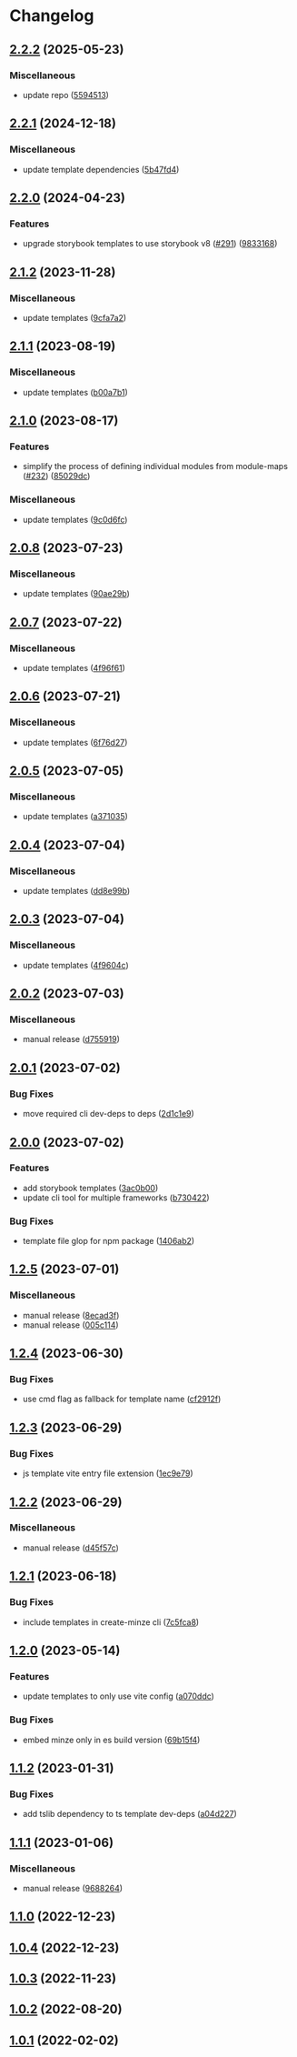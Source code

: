# Changelog

## [2.2.2](https://github.com/sergejcodes/minze/compare/create-minze-v2.2.1...create-minze-v2.2.2) (2025-05-23)


### Miscellaneous

* update repo ([5594513](https://github.com/sergejcodes/minze/commit/55945130f373c9131cc61c60039078eb7430b020))

## [2.2.1](https://github.com/sergejcodes/minze/compare/create-minze-v2.2.0...create-minze-v2.2.1) (2024-12-18)


### Miscellaneous

* update template dependencies ([5b47fd4](https://github.com/sergejcodes/minze/commit/5b47fd409331b5bd9e25299a367d43809a26308e))

## [2.2.0](https://github.com/sergejcodes/minze/compare/create-minze-v2.1.2...create-minze-v2.2.0) (2024-04-23)


### Features

* upgrade storybook templates to use storybook v8 ([#291](https://github.com/sergejcodes/minze/issues/291)) ([9833168](https://github.com/sergejcodes/minze/commit/98331680e08db8ba8f4f3a7a02a45d43e3b6e4fc))

## [2.1.2](https://github.com/sergejcodes/minze/compare/create-minze-v2.1.1...create-minze-v2.1.2) (2023-11-28)


### Miscellaneous

* update templates ([9cfa7a2](https://github.com/sergejcodes/minze/commit/9cfa7a2deeba2e85a6a4d06c0d225fe384fe7361))

## [2.1.1](https://github.com/sergejcodes/minze/compare/create-minze-v2.1.0...create-minze-v2.1.1) (2023-08-19)


### Miscellaneous

* update templates ([b00a7b1](https://github.com/sergejcodes/minze/commit/b00a7b115b2080b6fb86be8ac02e2a248064fed0))

## [2.1.0](https://github.com/sergejcodes/minze/compare/create-minze-v2.0.8...create-minze-v2.1.0) (2023-08-17)


### Features

* simplify the process of defining individual modules from module-maps ([#232](https://github.com/sergejcodes/minze/issues/232)) ([85029dc](https://github.com/sergejcodes/minze/commit/85029dc568a287e3167a8db4674d80aef4749571))


### Miscellaneous

* update templates ([9c0d6fc](https://github.com/sergejcodes/minze/commit/9c0d6fcdfb28418f831a49fd890e010282cc404b))

## [2.0.8](https://github.com/sergejcodes/minze/compare/create-minze-v2.0.7...create-minze-v2.0.8) (2023-07-23)


### Miscellaneous

* update templates ([90ae29b](https://github.com/sergejcodes/minze/commit/90ae29b6702c99b488214635be4aa53cda682d48))

## [2.0.7](https://github.com/sergejcodes/minze/compare/create-minze-v2.0.6...create-minze-v2.0.7) (2023-07-22)


### Miscellaneous

* update templates ([4f96f61](https://github.com/sergejcodes/minze/commit/4f96f61cf375ae49440be047be77a2d042228da4))

## [2.0.6](https://github.com/sergejcodes/minze/compare/create-minze-v2.0.5...create-minze-v2.0.6) (2023-07-21)


### Miscellaneous

* update templates ([6f76d27](https://github.com/sergejcodes/minze/commit/6f76d27934116dafa930c50e53e5f64ad4be0623))

## [2.0.5](https://github.com/sergejcodes/minze/compare/create-minze-v2.0.4...create-minze-v2.0.5) (2023-07-05)


### Miscellaneous

* update templates ([a371035](https://github.com/sergejcodes/minze/commit/a371035b631928e4ff90951a9b2aa1367b091242))

## [2.0.4](https://github.com/sergejcodes/minze/compare/create-minze-v2.0.3...create-minze-v2.0.4) (2023-07-04)


### Miscellaneous

* update templates ([dd8e99b](https://github.com/sergejcodes/minze/commit/dd8e99b54da93cff642bf9baa390c4f10608388d))

## [2.0.3](https://github.com/sergejcodes/minze/compare/create-minze-v2.0.2...create-minze-v2.0.3) (2023-07-04)


### Miscellaneous

* update templates ([4f9604c](https://github.com/sergejcodes/minze/commit/4f9604c92cb964f503adb0222efd1a6aa14b7703))

## [2.0.2](https://github.com/sergejcodes/minze/compare/create-minze-v2.0.1...create-minze-v2.0.2) (2023-07-03)


### Miscellaneous

* manual release ([d755919](https://github.com/sergejcodes/minze/commit/d7559195942cd9addc16e89379e954d86a1c4c84))

## [2.0.1](https://github.com/sergejcodes/minze/compare/create-minze-v2.0.0...create-minze-v2.0.1) (2023-07-02)


### Bug Fixes

* move required cli dev-deps to deps ([2d1c1e9](https://github.com/sergejcodes/minze/commit/2d1c1e9e49b1c1a206d573c0c5391785990dc8a6))

## [2.0.0](https://github.com/sergejcodes/minze/compare/create-minze-v1.2.5...create-minze-v2.0.0) (2023-07-02)


### Features

* add storybook templates ([3ac0b00](https://github.com/sergejcodes/minze/commit/3ac0b00b79a227965cfaf849fa8a08d78b308e4b))
* update cli tool for multiple frameworks ([b730422](https://github.com/sergejcodes/minze/commit/b73042254365359c63b7830f9cc1a03ec0ea32b9))


### Bug Fixes

* template file glop for npm package ([1406ab2](https://github.com/sergejcodes/minze/commit/1406ab2bc4d5226f599043985406bdd634d616ed))

## [1.2.5](https://github.com/sergejcodes/minze/compare/create-minze-v1.2.4...create-minze-v1.2.5) (2023-07-01)


### Miscellaneous

* manual release ([8ecad3f](https://github.com/sergejcodes/minze/commit/8ecad3f6c6e1a9062353f986f80946116c419e65))
* manual release ([005c114](https://github.com/sergejcodes/minze/commit/005c114425f6f6cca1e15ef2616d85f0a21ada33))

## [1.2.4](https://github.com/sergejcodes/minze/compare/create-minze-v1.2.3...create-minze-v1.2.4) (2023-06-30)


### Bug Fixes

* use cmd flag as fallback for template name ([cf2912f](https://github.com/sergejcodes/minze/commit/cf2912f5b8753248dc0d568b06394b38e56edd72))

## [1.2.3](https://github.com/sergejcodes/minze/compare/create-minze-v1.2.2...create-minze-v1.2.3) (2023-06-29)


### Bug Fixes

* js template vite entry file extension ([1ec9e79](https://github.com/sergejcodes/minze/commit/1ec9e79b4d43eb51a0a9873d4e94f31851b1bd61))

## [1.2.2](https://github.com/sergejcodes/minze/compare/create-minze-v1.2.1...create-minze-v1.2.2) (2023-06-29)


### Miscellaneous

* manual release ([d45f57c](https://github.com/sergejcodes/minze/commit/d45f57c94a88f29f18ac49f7085cffab6170dd5e))

## [1.2.1](https://github.com/sergejcodes/minze/compare/create-minze-v1.2.0...create-minze-v1.2.1) (2023-06-18)


### Bug Fixes

* include templates in create-minze cli ([7c5fca8](https://github.com/sergejcodes/minze/commit/7c5fca8d00a747a734557b61d3b390c4f7b3cec9))

## [1.2.0](https://github.com/sergejcodes/minze/compare/create-minze-v1.1.2...create-minze-v1.2.0) (2023-05-14)


### Features

* update templates to only use vite config ([a070ddc](https://github.com/sergejcodes/minze/commit/a070ddc032afb8a187aabbb8811ea3ca98df6dc0))


### Bug Fixes

* embed minze only in es build version ([69b15f4](https://github.com/sergejcodes/minze/commit/69b15f48f284aced5f9fa6021d26a0f983a0fa38))

## [1.1.2](https://github.com/sergejcodes/minze/compare/create-minze-v1.1.1...create-minze-v1.1.2) (2023-01-31)


### Bug Fixes

* add tslib dependency to ts template dev-deps ([a04d227](https://github.com/sergejcodes/minze/commit/a04d22706263dd0afbe2a32f85a5309c30099648))

## [1.1.1](https://github.com/sergejcodes/minze/compare/create-minze-v1.1.0...create-minze-v1.1.1) (2023-01-06)


### Miscellaneous

* manual release ([9688264](https://github.com/sergejcodes/minze/commit/9688264145847462639a1d8fc3017e35cfbc7288))

## [1.1.0](https://github.com/sergejcodes/minze/compare/create-minze@1.0.4...create-minze-v1.1.0) (2022-12-23)

## [1.0.4](https://github.com/sergejcodes/minze/compare/create-minze@1.0.3...create-minze@1.0.4) (2022-12-23)

## [1.0.3](https://github.com/sergejcodes/minze/compare/create-minze@1.0.2...create-minze@1.0.3) (2022-11-23)

## [1.0.2](https://github.com/sergejcodes/minze/compare/create-minze@1.0.1...create-minze@1.0.2) (2022-08-20)

## [1.0.1](https://github.com/sergejcodes/minze/compare/create-minze@1.0.0...create-minze@1.0.1) (2022-02-02)
